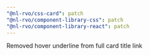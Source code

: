 ```yaml
---
"@nl-rvo/css-card": patch
"@nl-rvo/component-library-css": patch
"@nl-rvo/component-library-react": patch
---
```


Removed hover underline from full card title link
